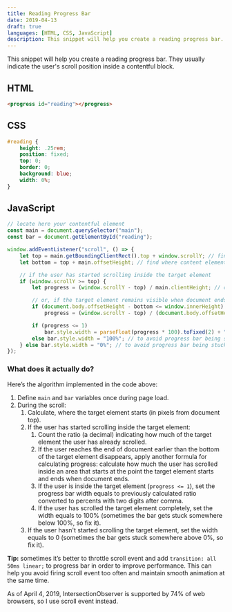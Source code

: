 ```yaml
---
title: Reading Progress Bar
date: 2019-04-13
draft: true
languages: [HTML, CSS, JavaScript]
description: This snippet will help you create a reading progress bar.
---
```


This snippet will help you create a reading progress bar. They usually indicate the user's scroll position inside a contentful block.

## HTML

```html
<progress id="reading"></progress>
```

## CSS

```CSS
#reading {
    height: .25rem;
    position: fixed;
    top: 0;
    border: 0;
    background: blue;
    width: 0%;
}
```

## JavaScript

```javascript
// locate here your contentful element
const main = document.querySelector("main");
const bar = document.getElementById("reading");

window.addEventListener("scroll", () => {
    let top = main.getBoundingClientRect().top + window.scrollY; // find where content element starts
    let bottom = top + main.offsetHeight; // find where content element ends

    // if the user has started scrolling inside the target element
    if (window.scrollY >= top) {
        let progress = (window.scrollY - top) / main.clientHeight; // count part of element we've scrolled

        // or, if the target element remains visible when document ends
        if (document.body.offsetHeight - bottom <= window.innerHeight)
            progress = (window.scrollY - top) / (document.body.offsetHeight - window.innerHeight);

        if (progress <= 1)
            bar.style.width = parseFloat(progress * 100).toFixed(2) + "%";
        else bar.style.width = "100%"; // to avoid progress bar being stuck a bit less than 100%
    } else bar.style.width = "0%"; // to avoid progress bar being stuck a bit more than 0%
});
```

### What does it actually do?

Here’s the algorithm implemented in the code above:

1.  Define `main` and `bar` variables once during page load.
2.  During the scroll:
    1.  Calculate, where the target element starts (in pixels from document top).
    2.  If the user has started scrolling inside the target element:
        1.  Count the ratio (a decimal) indicating how much of the target element the user has already scrolled.
        2.  If the user reaches the end of document earlier than the bottom of the target element disappears, apply another formula for calculating progress: calculate how much the user has scrolled inside an area that starts at the point the target element starts and ends when document ends.
        3.  If the user is inside the target element (`progress <= 1`), set the progress bar width equals to previously calculated ratio converted to percents with two digits after comma.
        4.  If the user has scrolled the target element completely, set the width equals to 100% (sometimes the bar gets stuck somewhere below 100%, so fix it).
    3.  If the user hasn't started scrolling the target element, set the width equals to 0 (sometimes the bar gets stuck somewhere above 0%, so fix it).

**Tip:** sometimes it’s better to throttle scroll event and add `transition: all 50ms linear;` to progress bar in order to improve performance. This can help you avoid firing scroll event too often and maintain smooth animation at the same time.

As of April 4, 2019, IntersectionObserver is supported by 74% of web browsers, so I use scroll event instead.
